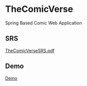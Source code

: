 # TheComicVerse
Spring Based Comic Web Application

## SRS
[TheComicVerseSRS.pdf](https://github.com/daeunnpark/daeunnpark.github.io/blob/master/TheComicVerse_SRS.pdf)

## Demo
[Demo](https://youtu.be/WKutxnbLkbs)
